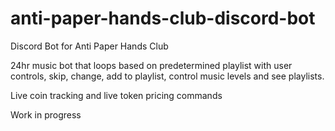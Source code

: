 # anti-paper-hands-club-discord-bot
Discord Bot for Anti Paper Hands Club

24hr music bot that loops based on predetermined playlist with user controls, skip, change, add to playlist, control music levels and see playlists. 

Live coin tracking and live token pricing commands


Work in progress
